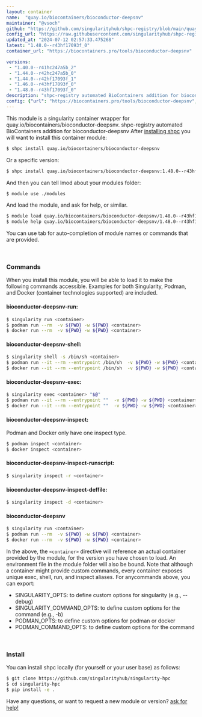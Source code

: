```yaml
---
layout: container
name:  "quay.io/biocontainers/bioconductor-deepsnv"
maintainer: "@vsoch"
github: "https://github.com/singularityhub/shpc-registry/blob/main/quay.io/biocontainers/bioconductor-deepsnv/container.yaml"
config_url: "https://raw.githubusercontent.com/singularityhub/shpc-registry/main/quay.io/biocontainers/bioconductor-deepsnv/container.yaml"
updated_at: "2024-07-12 02:57:33.475268"
latest: "1.48.0--r43hf17093f_0"
container_url: "https://biocontainers.pro/tools/bioconductor-deepsnv"

versions:
 - "1.40.0--r41hc247a5b_2"
 - "1.44.0--r42hc247a5b_0"
 - "1.44.0--r42hf17093f_1"
 - "1.46.0--r43hf17093f_0"
 - "1.48.0--r43hf17093f_0"
description: "shpc-registry automated BioContainers addition for bioconductor-deepsnv"
config: {"url": "https://biocontainers.pro/tools/bioconductor-deepsnv", "maintainer": "@vsoch", "description": "shpc-registry automated BioContainers addition for bioconductor-deepsnv", "latest": {"1.48.0--r43hf17093f_0": "sha256:a320c0fa910bb99d925ecb34ffcb39536bcbaaff31f617e51628bc55d2b39222"}, "tags": {"1.40.0--r41hc247a5b_2": "sha256:bb10e0d7d40af1ea36021cdf900e2ca14a3caf5fa785957000ebb33fd5770722", "1.44.0--r42hc247a5b_0": "sha256:3e0f51ff9e3c9c11bbf9a2684efcee34365b53c99f1729b717712e2f115d8823", "1.44.0--r42hf17093f_1": "sha256:50b3932c0abb92ada5fe2abfa3867511d274514e9e23a5687195f9046a51ac74", "1.46.0--r43hf17093f_0": "sha256:3e2cff0a5fefe3df2104597761b4fa1ef41e6183617cc1e31d560784a8ce5fa0", "1.48.0--r43hf17093f_0": "sha256:a320c0fa910bb99d925ecb34ffcb39536bcbaaff31f617e51628bc55d2b39222"}, "docker": "quay.io/biocontainers/bioconductor-deepsnv"}
---
```


This module is a singularity container wrapper for quay.io/biocontainers/bioconductor-deepsnv.
shpc-registry automated BioContainers addition for bioconductor-deepsnv
After [installing shpc](#install) you will want to install this container module:


```bash
$ shpc install quay.io/biocontainers/bioconductor-deepsnv
```

Or a specific version:

```bash
$ shpc install quay.io/biocontainers/bioconductor-deepsnv:1.48.0--r43hf17093f_0
```

And then you can tell lmod about your modules folder:

```bash
$ module use ./modules
```

And load the module, and ask for help, or similar.

```bash
$ module load quay.io/biocontainers/bioconductor-deepsnv/1.48.0--r43hf17093f_0
$ module help quay.io/biocontainers/bioconductor-deepsnv/1.48.0--r43hf17093f_0
```

You can use tab for auto-completion of module names or commands that are provided.

<br>

### Commands

When you install this module, you will be able to load it to make the following commands accessible.
Examples for both Singularity, Podman, and Docker (container technologies supported) are included.

#### bioconductor-deepsnv-run:

```bash
$ singularity run <container>
$ podman run --rm  -v ${PWD} -w ${PWD} <container>
$ docker run --rm  -v ${PWD} -w ${PWD} <container>
```

#### bioconductor-deepsnv-shell:

```bash
$ singularity shell -s /bin/sh <container>
$ podman run --it --rm --entrypoint /bin/sh  -v ${PWD} -w ${PWD} <container>
$ docker run --it --rm --entrypoint /bin/sh  -v ${PWD} -w ${PWD} <container>
```

#### bioconductor-deepsnv-exec:

```bash
$ singularity exec <container> "$@"
$ podman run --it --rm --entrypoint ""  -v ${PWD} -w ${PWD} <container> "$@"
$ docker run --it --rm --entrypoint ""  -v ${PWD} -w ${PWD} <container> "$@"
```

#### bioconductor-deepsnv-inspect:

Podman and Docker only have one inspect type.

```bash
$ podman inspect <container>
$ docker inspect <container>
```

#### bioconductor-deepsnv-inspect-runscript:

```bash
$ singularity inspect -r <container>
```

#### bioconductor-deepsnv-inspect-deffile:

```bash
$ singularity inspect -d <container>
```



#### bioconductor-deepsnv

```bash
$ singularity run <container>
$ podman run --rm  -v ${PWD} -w ${PWD} <container>
$ docker run --rm  -v ${PWD} -w ${PWD} <container>
```


In the above, the `<container>` directive will reference an actual container provided
by the module, for the version you have chosen to load. An environment file in the
module folder will also be bound. Note that although a container
might provide custom commands, every container exposes unique exec, shell, run, and
inspect aliases. For anycommands above, you can export:

 - SINGULARITY_OPTS: to define custom options for singularity (e.g., --debug)
 - SINGULARITY_COMMAND_OPTS: to define custom options for the command (e.g., -b)
 - PODMAN_OPTS: to define custom options for podman or docker
 - PODMAN_COMMAND_OPTS: to define custom options for the command

<br>

### Install

You can install shpc locally (for yourself or your user base) as follows:

```bash
$ git clone https://github.com/singularityhub/singularity-hpc
$ cd singularity-hpc
$ pip install -e .
```

Have any questions, or want to request a new module or version? [ask for help!](https://github.com/singularityhub/singularity-hpc/issues)